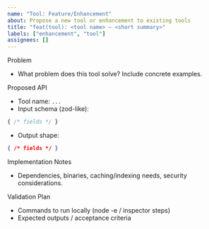 ```yaml
---
name: "Tool: Feature/Enhancement"
about: Propose a new tool or enhancement to existing tools
title: "feat(tool): <tool name> — <short summary>"
labels: ["enhancement", "tool"]
assignees: []
---
```


Problem

- What problem does this tool solve? Include concrete examples.

Proposed API

- Tool name: `...`
- Input schema (zod-like):
```ts
{ /* fields */ }
```
- Output shape:
```json
{ /* fields */ }
```

Implementation Notes

- Dependencies, binaries, caching/indexing needs, security considerations.

Validation Plan

- Commands to run locally (node -e / inspector steps)
- Expected outputs / acceptance criteria

